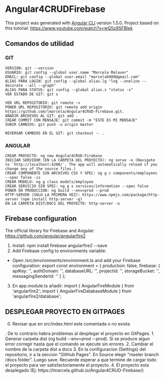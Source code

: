 # Angular4CRUDFirebase

This project was generated with [Angular CLI](https://github.com/angular/angular-cli) version 1.5.0.
Project based on this tutorial: https://www.youtube.com/watch?v=wQ5z9SFBlek

## Comandos de utilidad

### GIT

    VERSION: git --version
    USUARIO: git config --global user.name "Marcela Malaver"
    EMAIL: git config --global user.email "marcela9409@gmail.com"
    ALIAS PARA LOGIN: git config --global alias.lg "log --oneline --decorate --all --graph"
    ALIAS PARA STATUS: git config --global alias.s "status -s"
    VER ESTADO DE GIT: git s

    VER URL REPOSITORIO: git remote -v
    PONER URL REPOSITORIO: git remote add origin https://github.com/lmarcela/Angular4CRUD-Firebase.git.
    AÑADIR ARCHIVOS AL GIT: git add .
    CREAR COMMIT CON MENSAJE: git commit -m "ESTE ES MI MENSAJE"
    SUBIR CAMBIOS: git push -u origin master
    
    REVERSAR CAMBIOS EN EL GIT: git checkout -- .

### ANGULAR

    CREAR PROYECTO: ng new Angular4CRUD-Firebase
    INICIAR SERVIDOR (EN LA CARPETA DEL PROYECTO): ng serve -o (Navigate to `http://localhost:4200/`. The app will automatically reload if you change any of the source files.)
    CREAR COMPONENTE SIN ARCHIVOS CSS Y SPEC: ng g c components/employees --spec false -is
    CREAR MODELO: ng g class models/employee
    CREAR SERVICIO SIN SPEC: ng g s services/information --spec false 
    PONER EN PRODUCCION: ng build --env=prod --prod
    HTTP-SERVER (SOLO LA PRIMERA VEZ): https://www.npmjs.com/package/http-server (npm install http-server -g)
    EN LA CARPETA DIST/DOCS DEL PROYECTO: http-server -o 

## Firebase configuration
The official library for Firebase and Angular: https://github.com/angular/angularfire2

1. Install: npm install firebase angularfire2 --save
2. Add Firebase config to environments variable: 
- Open /src/environments/environment.ts and add your Firebase configuration:
      export const environment = {
        production: false,
        firebase: {
          apiKey: '<your-key>',
          authDomain: '<your-project-authdomain>',
          databaseURL: '<your-database-URL>',
          projectId: '<your-project-id>',
          storageBucket: '<your-storage-bucket>',
          messagingSenderId: '<your-messaging-sender-id>'
        }
      };
3. En app.module.ts añadir: 
      import { AngularFireModule } from 'angularfire2';
      import { AngularFireDatabaseModule } from 'angularfire2/database';


## DESPLEGAR PROYECTO EN GITPAGES
0. Revisar que en src/index.html este comentada o no exista 
  <base href="/">. De lo contrario habra problemas al desplegar el proyecto en GitPages.
1. Generar carpeta dist (ng build --env=prod --prod). Si se produce algun error corregir hasta que el comando se ejecute sin errores.
2. Cambiar el nombre de la carpeta dist a docs
3. En la configuracion (Settings) del repositorio, ir a la seccion "GitHub Pages". En Source elegir "master branch /docs folder". Luego save. 
    Recuerde esperar a que termine de cargar todo el proyecto para ver satisfactoriamente el proyecto.
4. El proyecto esta desplegado (Ej: https://lmarcela.github.io/Angular4CRUD-Firebase/)


